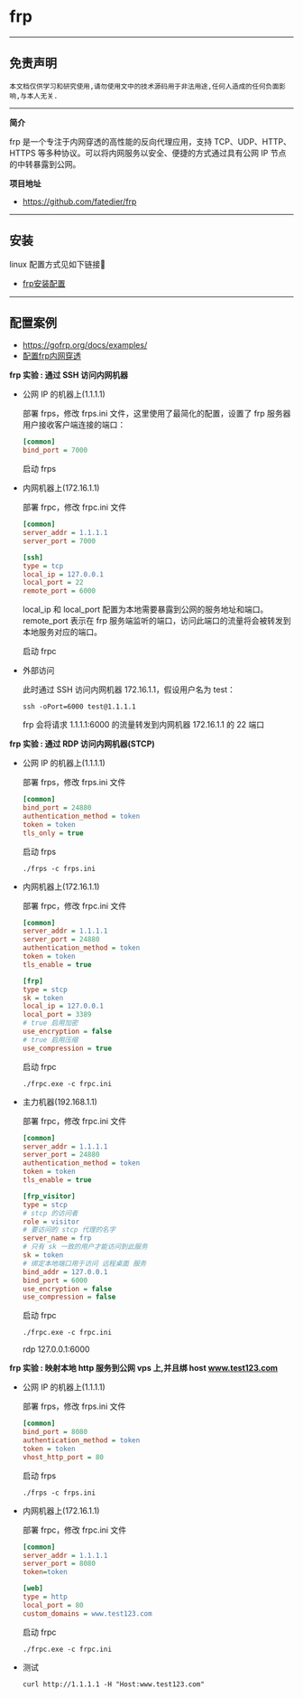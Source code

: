 # frp

---

## 免责声明

`本文档仅供学习和研究使用,请勿使用文中的技术源码用于非法用途,任何人造成的任何负面影响,与本人无关.`

---

**简介**

frp 是一个专注于内网穿透的高性能的反向代理应用，支持 TCP、UDP、HTTP、HTTPS 等多种协议。可以将内网服务以安全、便捷的方式通过具有公网 IP 节点的中转暴露到公网。

**项目地址**
- https://github.com/fatedier/frp

---

## 安装

linux 配置方式见如下链接🔗
- [frp安装配置](../../../../Integrated/Linux/Power-Linux.md#frp)

---

## 配置案例

- https://gofrp.org/docs/examples/
- [配置frp内网穿透](https://www.feios.me/build-frp-server/)

**frp 实验 : 通过 SSH 访问内网机器**

- 公网 IP 的机器上(1.1.1.1)

    部署 frps，修改 frps.ini 文件，这里使用了最简化的配置，设置了 frp 服务器用户接收客户端连接的端口：
    ```ini
    [common]
    bind_port = 7000
    ```

    启动 frps

- 内网机器上(172.16.1.1)

    部署 frpc，修改 frpc.ini 文件
    ```ini
    [common]
    server_addr = 1.1.1.1
    server_port = 7000

    [ssh]
    type = tcp
    local_ip = 127.0.0.1
    local_port = 22
    remote_port = 6000
    ```
    local_ip 和 local_port 配置为本地需要暴露到公网的服务地址和端口。remote_port 表示在 frp 服务端监听的端口，访问此端口的流量将会被转发到本地服务对应的端口。

    启动 frpc

- 外部访问

    此时通过 SSH 访问内网机器 172.16.1.1，假设用户名为 test：
    ```
    ssh -oPort=6000 test@1.1.1.1
    ```

    frp 会将请求 1.1.1.1:6000 的流量转发到内网机器 172.16.1.1 的 22 端口

**frp 实验 : 通过 RDP 访问内网机器(STCP)**

- 公网 IP 的机器上(1.1.1.1)

    部署 frps，修改 frps.ini 文件
    ```ini
    [common]
    bind_port = 24880
    authentication_method = token
    token = token
    tls_only = true
    ```

    启动 frps
    ```
    ./frps -c frps.ini
    ```

- 内网机器上(172.16.1.1)

    部署 frpc，修改 frpc.ini 文件
    ```ini
    [common]
    server_addr = 1.1.1.1
    server_port = 24880
    authentication_method = token
    token = token
    tls_enable = true

    [frp]
    type = stcp
    sk = token
    local_ip = 127.0.0.1
    local_port = 3389
    # true 启用加密
    use_encryption = false
    # true 启用压缩
    use_compression = true
    ```

    启动 frpc
    ```
    ./frpc.exe -c frpc.ini
    ```

- 主力机器(192.168.1.1)

    部署 frpc，修改 frpc.ini 文件
    ```ini
    [common]
    server_addr = 1.1.1.1
    server_port = 24880
    authentication_method = token
    token = token
    tls_enable = true

    [frp_visitor]
    type = stcp
    # stcp 的访问者
    role = visitor
    # 要访问的 stcp 代理的名字
    server_name = frp
    # 只有 sk 一致的用户才能访问到此服务
    sk = token
    # 绑定本地端口用于访问 远程桌面 服务
    bind_addr = 127.0.0.1
    bind_port = 6000
    use_encryption = false
    use_compression = false
    ```

    启动 frpc
    ```
    ./frpc.exe -c frpc.ini
    ```

    rdp 127.0.0.1:6000

**frp 实验 : 映射本地 http 服务到公网 vps 上,并且绑 host www.test123.com**

- 公网 IP 的机器上(1.1.1.1)

    部署 frps，修改 frps.ini 文件
    ```ini
    [common]
    bind_port = 8080
    authentication_method = token
    token = token
    vhost_http_port = 80
    ```

    启动 frps
    ```
    ./frps -c frps.ini
    ```

- 内网机器上(172.16.1.1)

    部署 frpc，修改 frpc.ini 文件
    ```ini
    [common]
    server_addr = 1.1.1.1
    server_port = 8080
    token=token

    [web]
    type = http
    local_port = 80
    custom_domains = www.test123.com
    ```

    启动 frpc
    ```
    ./frpc.exe -c frpc.ini
    ```

- 测试

    ```
    curl http://1.1.1.1 -H "Host:www.test123.com"
    ```
